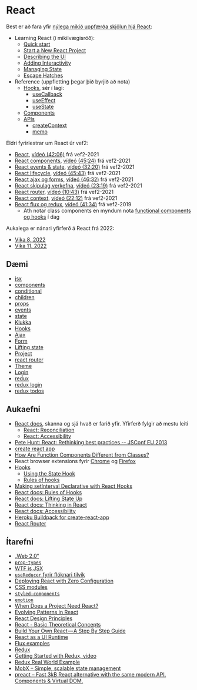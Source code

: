 # React

Best er að fara yfir [nýlega mikið uppfærða skjölun hjá React](https://react.dev/):

- Learning React (í mikilvægisröð):
  - [Quick start](https://react.dev/learn)
  - [Start a New React Project](https://react.dev/learn/start-a-new-react-project)
  - [Describing the UI](https://react.dev/learn/describing-the-ui)
  - [Adding Interactivity](https://react.dev/learn/adding-interactivity)
  - [Managing State](https://react.dev/learn/managing-state)
  - [Escape Hatches](https://react.dev/learn/escape-hatches)
- Reference (uppfletting þegar þið byrjið að nota)
  - [Hooks](https://react.dev/reference/react/hooks), sér í lagi:
    - [useCallback](https://react.dev/reference/react/useCallback)
    - [useEffect](https://react.dev/reference/react/useEffect)
    - [useState](https://react.dev/reference/react/useState)
  - [Components](https://react.dev/reference/react/components)
  - [APIs](https://react.dev/reference/react/apis)
    - [createContext](https://react.dev/reference/react/createContext)
    - [memo](https://react.dev/reference/react/memo)

Eldri fyrirlestrar um React úr vef2:

- [React](1.react.md), [vídeó (42:06)](https://www.youtube.com/watch?v=oPlKtdsoqeg) frá vef2-2021
- [React components](2.react-components.md), [vídeó (45:24)](https://www.youtube.com/watch?v=XFHwO_vNpL4) frá vef2-2021
- [React events & state](3.react-state-events.md), [vídeó (32:20)](https://www.youtube.com/watch?v=hqB2skRyLiI) frá vef2-2021
- [React lifecycle](4.react-lifecycle.md), [vídeó (45:43)](https://www.youtube.com/watch?v=C2ApcYVR6Mc) frá vef2-2021
- [React ajax og forms](5.react-ajax-forms.md), [vídeó (46:32)](https://www.youtube.com/watch?v=avUfO9sPScs) frá vef2-2021
- [React skipulag verkefna](6.react-project.md), [vídeó (23:19)](https://www.youtube.com/watch?v=H_qoQma_UHw) frá vef2-2021
- [React router](7.react-router.md), [vídeó (10:43)](https://www.youtube.com/watch?v=Z_y70KqNaDM) frá vef2-2021
- [React context](8.react-context.md), [vídeó (22:12)](https://www.youtube.com/watch?v=s4rpLMTbT3k) frá vef2-2021
- [React flux og redux](9.flux-redux.md), [vídeó (41:34)](https://www.youtube.com/watch?v=7rX3VCjjqOk) frá vef2-2019
  - Ath notar class components en myndum nota [functional components og hooks](https://react-redux.js.org/api/hooks) í dag

Aukalega er nánari yfirferð á React frá 2022:

- [Vika 8, 2022](https://github.com/vefforritun/vef2-2022/blob/main/vikur/vika-08.md)
- [Vika 11, 2022](https://github.com/vefforritun/vef2-2022/blob/main/vikur/vika-11.md)

## Dæmi

- [jsx](./daemi/01.jsx/)
- [components](./daemi/02.components/)
- [conditional](./daemi/03.conditional/)
- [children](./daemi/04.children/)
- [props](./daemi/05.props/)
- [events](./daemi/06.events/)
- [state](./daemi/07.state/)
- [Klukka](./daemi/08.clock)
- [Hooks](./daemi/09.hooks)
- [Ajax](./daemi/10.ajax)
- [Form](./daemi/11.form)
- [Lifting state](./daemi/12.lifting-state)
- [Project](./daemi/13.project)
- [react router](./daemi/14.react-router)
- [Theme](daemi/15.theme)
- [Login](daemi/16.login)
- [redux](daemi/17.redux)
- [redux login](daemi/18.redux-login)
- [redux todos](daemi/19.redux-todos)

## Aukaefni

- [React docs](https://reactjs.org/docs/getting-started.html), skanna og sjá hvað er farið yfir. Yfirferð fylgir að mestu leiti
  - [React: Reconciliation](https://reactjs.org/docs/reconciliation.html)
  - [React: Accessibility](https://reactjs.org/docs/accessibility.html)
- [Pete Hunt: React: Rethinking best practices -- JSConf EU 2013](https://www.youtube.com/watch?v=x7cQ3mrcKaY)
- [create react app](https://github.com/facebook/create-react-app)
- [How Are Function Components Different from Classes?](https://overreacted.io/how-are-function-components-different-from-classes/)
- React browser extensions fyrir [Chrome](https://chrome.google.com/webstore/detail/react-developer-tools/fmkadmapgofadopljbjfkapdkoienihi) og [Firefox](https://addons.mozilla.org/firefox/addon/react-devtools/)
- [Hooks](https://reactjs.org/docs/hooks-intro.html)
  - [Using the State Hook](https://reactjs.org/docs/hooks-state.html)
  - [Rules of hooks](https://reactjs.org/docs/hooks-rules.html)
- [Making setInterval Declarative with React Hooks](https://overreacted.io/making-setinterval-declarative-with-react-hooks/)
- [React docs: Rules of Hooks](https://reactjs.org/docs/hooks-rules.html)
- [React docs: Lifting State Up](https://reactjs.org/docs/lifting-state-up.html)
- [React docs: Thinking in React](https://reactjs.org/docs/thinking-in-react.html)
- [React docs: Accessibility](https://reactjs.org/docs/accessibility.html)
- [Heroku Buildpack for create-react-app](https://github.com/mars/create-react-app-buildpack)
- [React Router](https://reactrouter.com/web/guides/quick-start)

## Ítarefni

- [„Web 2.0“](https://en.wikipedia.org/wiki/Web_2.0)
- [`prop-types`](https://github.com/facebook/prop-types)
- [WTF is JSX](https://jasonformat.com/wtf-is-jsx/)
- [`useReducer` fyrir flóknari tilvik](https://reactjs.org/docs/hooks-reference.html#functional-updates)
- [Deploying React with Zero Configuration](https://blog.heroku.com/deploying-react-with-zero-configuration)
- [CSS modules](https://github.com/css-modules/css-modules)
- [`styled-components`](https://styled-components.com/)
- [`emotion`](https://emotion.sh/docs/introduction)
- [When Does a Project Need React?](https://css-tricks.com/project-need-react/)
- [Evolving Patterns in React](https://www.freecodecamp.org/news/evolving-patterns-in-react-116140e5fe8f/)
- [React Design Principles](https://reactjs.org/docs/design-principles.html)
- [React - Basic Theoretical Concepts](https://github.com/reactjs/react-basic)
- [Build Your Own React — A Step By Step Guide](https://hackernoon.com/build-your-own-react-48edb8ed350d)
- [React as a UI Runtime](https://overreacted.io/react-as-a-ui-runtime/)
- [Flux examples](https://github.com/facebook/flux/tree/master/examples)
- [Redux](https://redux.js.org/)
- [Getting Started with Redux, video](https://app.egghead.io/playlists/fundamentals-of-redux-course-from-dan-abramov-bd5cc867)
- [Redux Real World Example](https://github.com/reactjs/redux/tree/master/examples/real-world)
- [MobX – Simple, scalable state management](https://mobx.js.org/)
- [preact – Fast 3kB React alternative with the same modern API. Components & Virtual DOM.](https://github.com/developit/preact)
